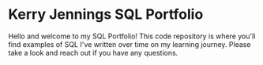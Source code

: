 # Kerry Jennings SQL Portfolio

Hello and welcome to my SQL Portfolio! This code repository is where you'll find examples of SQL I've written over time on my learning journey. Please take a look and reach out if you have any questions. 
